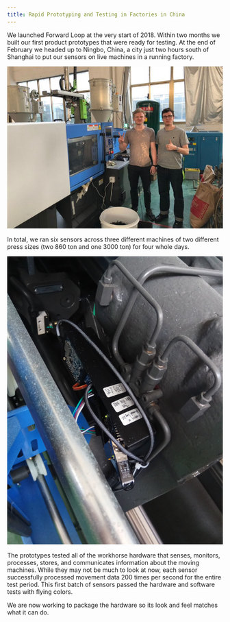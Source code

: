 ```yaml
---
title: Rapid Prototyping and Testing in Factories in China
---
```


We launched Forward Loop at the very start of 2018. Within two months we built our first product prototypes that were ready for testing. At the end of February we headed up to Ningbo, China, a city just two hours south of Shanghai to put our sensors on live machines in a running factory.

![Celebrating a successful test](/public/IMG-20180228-WA0001.jpg)

In total, we ran six sensors across three different machines of two different press sizes (two 860 ton and one 3000 ton) for four whole days. 

![A pair of sensors on one machine](/public/IMG_20180227_155023.jpg)

The prototypes tested all of the workhorse hardware that senses, monitors, processes, stores, and communicates information about the moving machines. While they may not be much to look at now, each sensor successfully processed movement data 200 times per second for the entire test period. This first batch of sensors passed the hardware and software tests with flying colors.

We are now working to package the hardware so its look and feel matches what it can do.